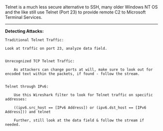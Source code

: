 
Telnet is a much less secure alternative to SSH, many older Windows NT OS and the like still use Telnet (Port 23) to provide remote C2 to Microsoft Terminal Services. 


-----------------------------------------


**Detecting Attacks:** 

	Traditional Telnet Traffic: 
	
	Look at traffic on port 23, analyze data field. 

	
	Unrecognized TCP Telnet Traffic: 

		As attackers can change ports at will, make sure to look out for encoded text within the packets, if found - follow the stream. 


	Telnet through IPv6: 

		Use this Wireshark filter to look for Telnet traffic on specific addresses: 
		
		((ipv6.src_host == [IPv6 Address]) or (ipv6.dst_host == [IPv6 Address])) and telnet
		
		Further, still look at the data field & follow the stream if needed. 



